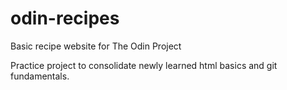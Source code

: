 # odin-recipes
Basic recipe website for The Odin Project

Practice project to consolidate newly learned html basics and git fundamentals.
